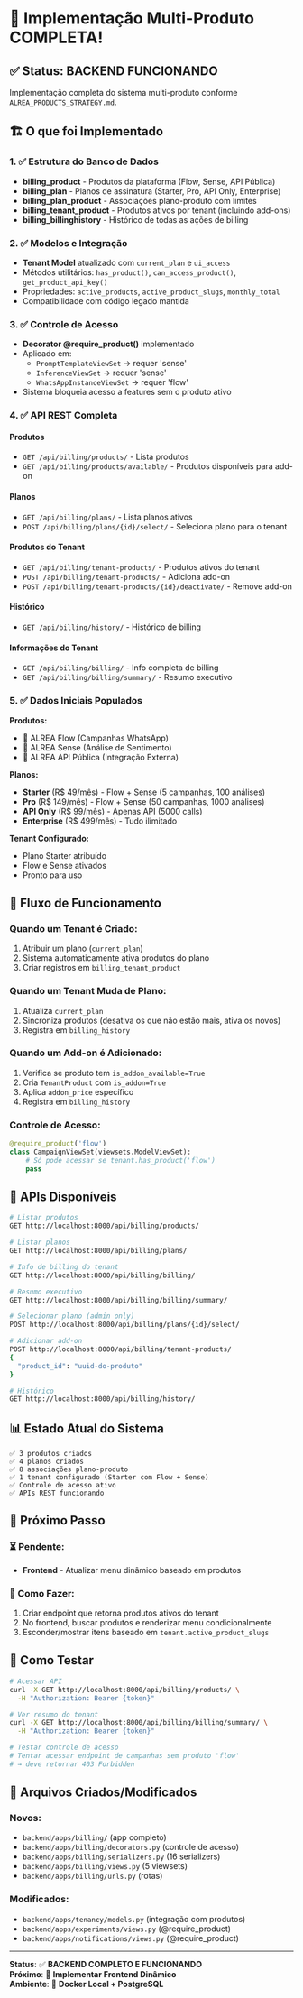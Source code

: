 # 🎉 Implementação Multi-Produto COMPLETA!

## ✅ Status: BACKEND FUNCIONANDO

Implementação completa do sistema multi-produto conforme `ALREA_PRODUCTS_STRATEGY.md`.

## 🏗️ O que foi Implementado

### 1. ✅ Estrutura do Banco de Dados
- **billing_product** - Produtos da plataforma (Flow, Sense, API Pública)
- **billing_plan** - Planos de assinatura (Starter, Pro, API Only, Enterprise)
- **billing_plan_product** - Associações plano-produto com limites
- **billing_tenant_product** - Produtos ativos por tenant (incluindo add-ons)
- **billing_billinghistory** - Histórico de todas as ações de billing

### 2. ✅ Modelos e Integração
- **Tenant Model** atualizado com `current_plan` e `ui_access`
- Métodos utilitários: `has_product()`, `can_access_product()`, `get_product_api_key()`
- Propriedades: `active_products`, `active_product_slugs`, `monthly_total`
- Compatibilidade com código legado mantida

### 3. ✅ Controle de Acesso
- **Decorator @require_product()** implementado
- Aplicado em:
  - `PromptTemplateViewSet` → requer 'sense'
  - `InferenceViewSet` → requer 'sense'
  - `WhatsAppInstanceViewSet` → requer 'flow'
- Sistema bloqueia acesso a features sem o produto ativo

### 4. ✅ API REST Completa

#### Produtos
- `GET /api/billing/products/` - Lista produtos
- `GET /api/billing/products/available/` - Produtos disponíveis para add-on

#### Planos
- `GET /api/billing/plans/` - Lista planos ativos
- `POST /api/billing/plans/{id}/select/` - Seleciona plano para o tenant

#### Produtos do Tenant
- `GET /api/billing/tenant-products/` - Produtos ativos do tenant
- `POST /api/billing/tenant-products/` - Adiciona add-on
- `POST /api/billing/tenant-products/{id}/deactivate/` - Remove add-on

#### Histórico
- `GET /api/billing/history/` - Histórico de billing

#### Informações do Tenant
- `GET /api/billing/billing/` - Info completa de billing
- `GET /api/billing/billing/summary/` - Resumo executivo

### 5. ✅ Dados Iniciais Populados

**Produtos:**
- 💬 ALREA Flow (Campanhas WhatsApp)
- 🧠 ALREA Sense (Análise de Sentimento)
- 🔌 ALREA API Pública (Integração Externa)

**Planos:**
- **Starter** (R$ 49/mês) - Flow + Sense (5 campanhas, 100 análises)
- **Pro** (R$ 149/mês) - Flow + Sense (50 campanhas, 1000 análises)
- **API Only** (R$ 99/mês) - Apenas API (5000 calls)
- **Enterprise** (R$ 499/mês) - Tudo ilimitado

**Tenant Configurado:**
- Plano Starter atribuído
- Flow e Sense ativados
- Pronto para uso

## 🔄 Fluxo de Funcionamento

### Quando um Tenant é Criado:
1. Atribuir um plano (`current_plan`)
2. Sistema automaticamente ativa produtos do plano
3. Criar registros em `billing_tenant_product`

### Quando um Tenant Muda de Plano:
1. Atualiza `current_plan`
2. Sincroniza produtos (desativa os que não estão mais, ativa os novos)
3. Registra em `billing_history`

### Quando um Add-on é Adicionado:
1. Verifica se produto tem `is_addon_available=True`
2. Cria `TenantProduct` com `is_addon=True`
3. Aplica `addon_price` específico
4. Registra em `billing_history`

### Controle de Acesso:
```python
@require_product('flow')
class CampaignViewSet(viewsets.ModelViewSet):
    # Só pode acessar se tenant.has_product('flow')
    pass
```

## 🚀 APIs Disponíveis

```bash
# Listar produtos
GET http://localhost:8000/api/billing/products/

# Listar planos
GET http://localhost:8000/api/billing/plans/

# Info de billing do tenant
GET http://localhost:8000/api/billing/billing/

# Resumo executivo
GET http://localhost:8000/api/billing/billing/summary/

# Selecionar plano (admin only)
POST http://localhost:8000/api/billing/plans/{id}/select/

# Adicionar add-on
POST http://localhost:8000/api/billing/tenant-products/
{
  "product_id": "uuid-do-produto"
}

# Histórico
GET http://localhost:8000/api/billing/history/
```

## 📊 Estado Atual do Sistema

```
✅ 3 produtos criados
✅ 4 planos criados  
✅ 8 associações plano-produto
✅ 1 tenant configurado (Starter com Flow + Sense)
✅ Controle de acesso ativo
✅ APIs REST funcionando
```

## 🎯 Próximo Passo

### ⏳ Pendente:
- **Frontend** - Atualizar menu dinâmico baseado em produtos

### 🔧 Como Fazer:
1. Criar endpoint que retorna produtos ativos do tenant
2. No frontend, buscar produtos e renderizar menu condicionalmente
3. Esconder/mostrar itens baseado em `tenant.active_product_slugs`

## 🧪 Como Testar

```bash
# Acessar API
curl -X GET http://localhost:8000/api/billing/products/ \
  -H "Authorization: Bearer {token}"

# Ver resumo do tenant
curl -X GET http://localhost:8000/api/billing/billing/summary/ \
  -H "Authorization: Bearer {token}"

# Testar controle de acesso
# Tentar acessar endpoint de campanhas sem produto 'flow'
# → deve retornar 403 Forbidden
```

## 📝 Arquivos Criados/Modificados

### Novos:
- `backend/apps/billing/` (app completo)
- `backend/apps/billing/decorators.py` (controle de acesso)
- `backend/apps/billing/serializers.py` (16 serializers)
- `backend/apps/billing/views.py` (5 viewsets)
- `backend/apps/billing/urls.py` (rotas)

### Modificados:
- `backend/apps/tenancy/models.py` (integração com produtos)
- `backend/apps/experiments/views.py` (@require_product)
- `backend/apps/notifications/views.py` (@require_product)

---

**Status**: ✅ **BACKEND COMPLETO E FUNCIONANDO**  
**Próximo**: 🎨 **Implementar Frontend Dinâmico**  
**Ambiente**: 🐳 **Docker Local + PostgreSQL**
